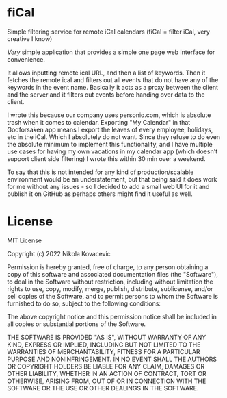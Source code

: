 # fiCal

Simple filtering service for remote iCal calendars (fiCal = filter iCal, very creative I know)

_Very_ simple application that provides a simple one page web interface for convenience.

It allows inputting remote ical URL, and then a list of keywords. Then it fetches the remote ical and filters out
all events that do not have any of the keywords in the event name. Basically it acts as a proxy between the client and the server
and it filters out events before handing over data to the client.

I wrote this because our company uses personio.com, which is absolute trash when it comes to calendar. Exporting "My Calendar"
in that Godforsaken app means I export the leaves of every employee, holidays, etc in the iCal. Which I absolutely do not want. 
Since they refuse to do even the absolute minimum to implement this functionality, and I have multiple use cases for having my 
own vacations in my calendar app (which doesn't support client side filtering) I wrote this within 30 min over a weekend.

To say that this is not intended for any kind of production/scalable environment would be an understatement, but that being said
it does work for me without any issues - so I decided to add a small web UI for it and publish it on GitHub as perhaps others might
find it useful as well.

# License

MIT License

Copyright (c) 2022 Nikola Kovacevic

Permission is hereby granted, free of charge, to any person obtaining a copy
of this software and associated documentation files (the "Software"), to deal
in the Software without restriction, including without limitation the rights
to use, copy, modify, merge, publish, distribute, sublicense, and/or sell
copies of the Software, and to permit persons to whom the Software is
furnished to do so, subject to the following conditions:

The above copyright notice and this permission notice shall be included in all
copies or substantial portions of the Software.

THE SOFTWARE IS PROVIDED "AS IS", WITHOUT WARRANTY OF ANY KIND, EXPRESS OR
IMPLIED, INCLUDING BUT NOT LIMITED TO THE WARRANTIES OF MERCHANTABILITY,
FITNESS FOR A PARTICULAR PURPOSE AND NONINFRINGEMENT. IN NO EVENT SHALL THE
AUTHORS OR COPYRIGHT HOLDERS BE LIABLE FOR ANY CLAIM, DAMAGES OR OTHER
LIABILITY, WHETHER IN AN ACTION OF CONTRACT, TORT OR OTHERWISE, ARISING FROM,
OUT OF OR IN CONNECTION WITH THE SOFTWARE OR THE USE OR OTHER DEALINGS IN THE
SOFTWARE.
